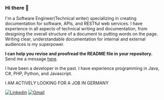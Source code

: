 ### Hi there 👋

I'm a Software Engineer(Technical writer) specializing in creating documentation for software, APIs, and RESTful web services. I have experience in all aspects of technical writing and documentation, from designing the overall structure of a document to putting words on the page. Writing clear, understandable documentation for internal and external audiences is my superpower.

**I can help you revise and proofread the README file in your repository.** Send me a message <a href="https://docs.google.com/forms/d/e/1FAIpQLSdi0tqCZWBHFzUsYFTzOdwW4PNQNjgNAeougrPehSFe4_M6nw/viewform?usp=sf_link" target="_blank">here</a>.

I have been a developer in the past. I have experience programming in Java, C#, PHP, Python, and Javascript. 


I AM ACTIVELY LOOKING FOR A JOB IN GERMANY 


[![Linkedin](https://img.shields.io/badge/LinkedIn-0077B5?style=for-the-badge&logo=linkedin&logoColor=white)](https://www.linkedin.com/in/issavejdani/)
[![Gmail](https://img.shields.io/badge/Gmail-D14836?style=for-the-badge&logo=gmail&logoColor=white)](mailto:issavejdani@gmail.com)

<!--
**issavejdani/issavejdani** is a ✨ _special_ ✨ repository because its `README.md` (this file) appears on your GitHub profile.

Here are some ideas to get you started:

- 🔭 I’m currently working on ...
- 🌱 I’m currently learning ...
- 👯 I’m looking to collaborate on ...
- 🤔 I’m looking for help with ...
- 💬 Ask me about ...
- 📫 How to reach me: ...
- 😄 Pronouns: ...
- ⚡ Fun fact: ...
-->
